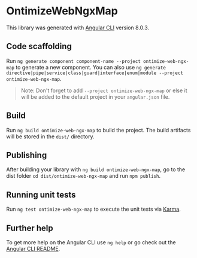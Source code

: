 # OntimizeWebNgxMap

This library was generated with [Angular CLI](https://github.com/angular/angular-cli) version 8.0.3.

## Code scaffolding

Run `ng generate component component-name --project ontimize-web-ngx-map` to generate a new component. You can also use `ng generate directive|pipe|service|class|guard|interface|enum|module --project ontimize-web-ngx-map`.
> Note: Don't forget to add `--project ontimize-web-ngx-map` or else it will be added to the default project in your `angular.json` file. 

## Build

Run `ng build ontimize-web-ngx-map` to build the project. The build artifacts will be stored in the `dist/` directory.

## Publishing

After building your library with `ng build ontimize-web-ngx-map`, go to the dist folder `cd dist/ontimize-web-ngx-map` and run `npm publish`.

## Running unit tests

Run `ng test ontimize-web-ngx-map` to execute the unit tests via [Karma](https://karma-runner.github.io).

## Further help

To get more help on the Angular CLI use `ng help` or go check out the [Angular CLI README](https://github.com/angular/angular-cli/blob/master/README.md).
